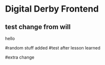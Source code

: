 # Digital Derby Frontend


## test change from will

hello


#random stuff added
#test after lesson learned

#extra change


